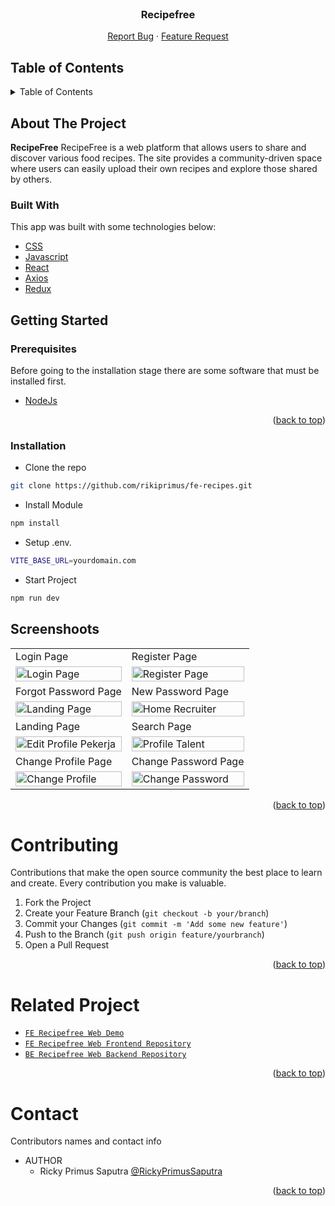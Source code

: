 <div id="top"></div>

<!-- PROJECT LOGO -->

<br />
<div align="center">
  <h3 align="center">Recipefree</h3>

  <p align="center">
    <a href="https://github.com/rikiprimus/fe-recipes/issues">Report Bug</a>
    ·
    <a href="https://github.com/rikiprimus/fe-recipes/issues">Feature Request</a>
  </p>
</div>

<!-- TABLE OF CONTENTS -->

## Table of Contents

<details>
  <summary>Table of Contents</summary>
  <ol>
    <li>
      <a href="#about-the-project">About The Project</a>
      <ul>
        <li><a href="#built-with">Built With</a></li>
      </ul>
    </li>
    <li>
      <a href="#getting-started">Getting Started</a>
      <ul>
        <li><a href="#prerequisites">Prerequisites</a></li>
        <li><a href="#installation">Installation</a></li>
      </ul>
    </li>
    <li><a href="#screenshoots">Screenshots</a></li>
    <li><a href="#contributing">Contributing</a></li>
    <li><a href="#related-project">Related Project</a></li>
    <li><a href="#team">Team</a></li>
  </ol>
</details>

## About The Project

**RecipeFree** RecipeFree is a web platform that allows users to share and discover various food recipes. The site provides a community-driven space where users can easily upload their own recipes and explore those shared by others.

### Built With

This app was built with some technologies below:

- [CSS](https://developer.mozilla.org/en-US/docs/Web/CSS)
- [Javascript](https://www.javascript.com/)
- [React](https://reactjs.org/)
- [Axios](https://axios-http.com/)
- [Redux](https://redux.js.org/)

## Getting Started

### Prerequisites

Before going to the installation stage there are some software that must be installed first.

- [NodeJs](https://nodejs.org/en/download/)

<p align="right">(<a href="#top">back to top</a>)</p>

### Installation

- Clone the repo

```sh
git clone https://github.com/rikiprimus/fe-recipes.git

```

- Install Module

```sh
npm install

```

- Setup .env.

```sh
VITE_BASE_URL=yourdomain.com

```

- Start Project

```sh
npm run dev

```

## Screenshoots

<p align="center" display=flex>
    <table>
        <tr>
            <td>Login Page</td>
            <td>Register Page</td>
        </tr>
        <tr>
            <td><image src="https://res.cloudinary.com/da1ilmcj9/image/upload/v1717670071/SS%20recipefree/evvmxybcefr1zzbe4wzd.png" alt="Login Page" width=100%></td>
            <td><image src="https://res.cloudinary.com/da1ilmcj9/image/upload/v1717670071/SS%20recipefree/zu5nqzhrzbjbrnppidpm.png" alt="Register Page" width=100%/></td>
        </tr>
        <tr>
            <td>Forgot Password Page</td>
            <td>New Password Page</td>
        </tr>
        <tr>
            <td><image src="https://res.cloudinary.com/da1ilmcj9/image/upload/v1717670075/SS%20recipefree/wztrnqr7lq8yrzqdo7fr.png" alt="Landing Page" width=100%></td>
            <td><image src="https://res.cloudinary.com/da1ilmcj9/image/upload/v1717670075/SS%20recipefree/kb2gerpskmur3ebqlci9.png" alt="Home Recruiter" width=100%/></td>
        </tr>
        <tr>
            <td>Landing Page</td>
            <td>Search Page</td>
        </tr>
        <tr>
            <td><image src="https://res.cloudinary.com/da1ilmcj9/image/upload/v1717670075/SS%20recipefree/tcjwf7gumidmvizd3jui.png" alt="Edit Profile Pekerja" width=100%></td>
            <td><image src="https://res.cloudinary.com/da1ilmcj9/image/upload/v1717670075/SS%20recipefree/qi4kpyasr9wmeoxunk4g.png" alt="Profile Talent" width=100%/></td>
        </tr>
        <tr>
            <td>Change Profile Page</td>
            <td>Change Password Page</td>
        </tr>
        <tr>
            <td><image src="https://res.cloudinary.com/da1ilmcj9/image/upload/v1717670075/SS%20recipefree/kpup04hkpfyvstf69swx.png" alt="Change Profile" width=100%></td>
            <td><image src="https://res.cloudinary.com/da1ilmcj9/image/upload/v1717670075/SS%20recipefree/kb2gerpskmur3ebqlci9.png" alt="Change Password" width=100%/></td>
        </tr>
    </table>  
</p>

<p align="right">(<a href="#top">back to top</a>)</p>

# Contributing

Contributions that make the open source community the best place to learn and create. Every contribution you make is valuable.

1. Fork the Project
2. Create your Feature Branch (`git checkout -b your/branch`)
3. Commit your Changes (`git commit -m 'Add some new feature'`)
4. Push to the Branch (`git push origin feature/yourbranch`)
5. Open a Pull Request

<p align="right">(<a href="#top">back to top</a>)</p>

# Related Project

- [`FE Recipefree Web Demo`](https://fe-recipe-rho.vercel.app/)
- [`FE Recipefree Web Frontend Repository`](https://github.com/rikiprimus/FE-Recipes)
- [`BE Recipefree Web Backend Repository`](https://github.com/rikiprimus/BE-Recipes)

<p align="right">(<a href="#top">back to top</a>)</p>

# Contact

Contributors names and contact info

* AUTHOR
  * Ricky Primus Saputra [@RickyPrimusSaputra](https://github.com/rikiprimus)

<p align="right">(<a href="#top">back to top</a>)</p>
